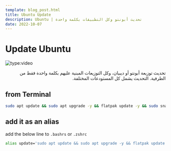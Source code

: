 ```yaml
---
template: blog_post.html
title: Ubuntu Update
description: Ubuntu | تحديث أبونتو وكل التطبيقات بكلمة واحدة
date: 2022-10-07
---
```


# Update Ubuntu

![type:video](https://www.youtube.com/embed/iqeKB1fCijs)

<div dir="rtl">
تحديث توزيعة أبونتو أو ديبيان، وكل التوزيعات المبنية عليهم بكلمة واحدة فقط من الطرفية. التحديث يشمل كل المستودعات المختلفة.
</div>

<p hidden>#more</p>

## from Terminal

```sh
sudo apt update && sudo apt upgrade -y && flatpak update -y && sudo snap refresh
```

## add it as an alias

add the below line to `.bashrs` or `.zshrc`

```sh
alias update='sudo apt update && sudo apt upgrade -y && flatpak update -y && sudo snap refresh'
```
